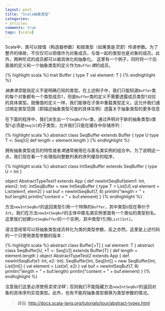 ```yaml
---
layout: post
title: "Scala抽象类型"
categories:
- articles
comments: true
tags: [scala]
---
```


Scala中，类可以按值（构造器参数）和按类型（如果类是*范型*）传递参数。为了整齐的缘故，不仅仅可以把值作为对象成员，与值一起的类型也是对象的成员。此外，两种形式的成员都可以被具体化和抽象化。
这里有一个例子，同时将一个后面值的定义和一个抽象类型的定义作为`Buffer`*类*的成员。

{% highlight scala %}
trait Buffer {
  type T
  val element: T
}
{% endhighlight %}

*抽象类型*是指定义不是明确已知的类型。在上述例子中，我们只能知道`Buffer`类的每个对象都有一个类型成员`T`，但是`Buffer`类的定义不需要透露成员类型`T`对应的具体类型。就像值的定义一样，我们能够在子类中重载类型定义。这允许我们通过绑定类型范围（即描述抽象类型可能的具体实例）透露关于抽象类型的更多信息

在下面的程序中，我们派生出一个`SeqBuffer`类，通过声明对于新的抽象类型`U`类型`T`必须是`Seq[U]`的子类型，允许我们只能在缓存中存储序列：

{% highlight scala %}
abstract class SeqBuffer extends Buffer {
  type U
  type T <: Seq[U]
  def length = element.length
}
{% endhighlight %}

拥有抽象类型成员的特性或者*类*通常被用在与匿名类实例的组合中。为了说明这一点，我们现在看一个处理指向整数列表的序列缓存的程序，

{% highlight scala %}
abstract class IntSeqBuffer extends SeqBuffer {
  type U = Int
}

object AbstractTypeTest1 extends App {
  def newIntSeqBuf(elem1: Int, elem2: Int): IntSeqBuffer =
    new IntSeqBuffer {
         type T = List[U]
         val element = List(elem1, elem2)
       }
  val buf = newIntSeqBuf(7, 8)
  println("length = " + buf.length)
  println("content = " + buf.element)
}
{% endhighlight %}

方法`newIntSeqBuf`的返回类型引用一个特殊的`Buffer`，其中类型`U`现在等价于`Int`。我们在方法`newIntSeqBuf`的主体中匿名类实例里面有一个类似的类型别名。这里我们创建`IntSeqBuffer`的一个实例，其中类型`T`引用`List[Int]`。

请注意经常可以将抽象类型成员转化为类的类型参数，反之亦然。这里是上述代码的一个只使用类型参数的版本：

{% highlight scala %} 
abstract class Buffer[+T] {
  val element: T
}
abstract class SeqBuffer[U, +T <: Seq[U]] extends Buffer[T] {
  def length = element.length
}
object AbstractTypeTest2 extends App {
  def newIntSeqBuf(e1: Int, e2: Int): SeqBuffer[Int, Seq[Int]] =
    new SeqBuffer[Int, List[Int]] {
      val element = List(e1, e2)
    }
  val buf = newIntSeqBuf(7, 8)
  println("length = " + buf.length)
  println("content = " + buf.element)
}
{% endhighlight %}

注意我们这里必须使用*型变注释*；否则我们不能隐藏方法`newIntSeqBuf`的返回对象的具体序列实现类型。此外，也有不能将抽象类型替换为类型参数的情况。

> 译自: <http://docs.scala-lang.org/tutorials/tour/abstract-types.html>
